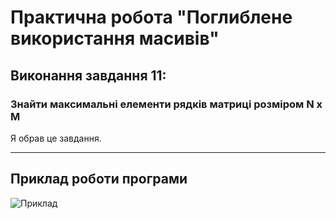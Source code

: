 # Практична робота "Поглиблене використання масивів"
## Виконання завдання 11:
### Знайти максимальні елементи рядків матриці розміром N x M

Я обрав це завдання.

----

## Приклад роботи програми

![Приклад](https://user-images.githubusercontent.com/58342160/81512256-e993b300-9327-11ea-9236-3e492c6a988c.png)
